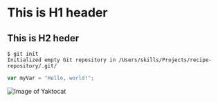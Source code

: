 # This is H1 header 
## This is H2 heder

```
$ git init
Initialized empty Git repository in /Users/skills/Projects/recipe-repository/.git/
```

``` javascript
var myVar = "Hello, world!";
```


![Image of Yaktocat](https://octodex.github.com/images/yaktocat.png)

